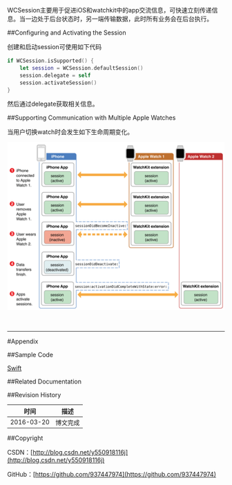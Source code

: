 

WCSession主要用于促进iOS和watchkit中的app交流信息，可快速立刻传递信息。当一边处于后台状态时，另一端传输数据，此时所有业务会在后台执行。

##Configuring and Activating the Session

创建和启动session可使用如下代码

```swift
if WCSession.isSupported() {
    let session = WCSession.defaultSession()
    session.delegate = self
    session.activateSession()
}
```

然后通过delegate获取相关信息。

##Supporting Communication with Multiple Apple Watches

当用户切换watch时会发生如下生命周期变化。

![](https://raw.githubusercontent.com/937447974/Blog/master/Resources/2016100901.png)




&#160;

----------

#Appendix

##Sample Code

[Swift](https://github.com/937447974/Swift)

##Related Documentation


##Revision History

| 时间 | 描述 |
| ---- | ---- |
| 2016-03-20 | 博文完成 |

##Copyright

CSDN：[http://blog.csdn.net/y550918116j](http://blog.csdn.net/y550918116j)

GitHub：[https://github.com/937447974](https://github.com/937447974)
